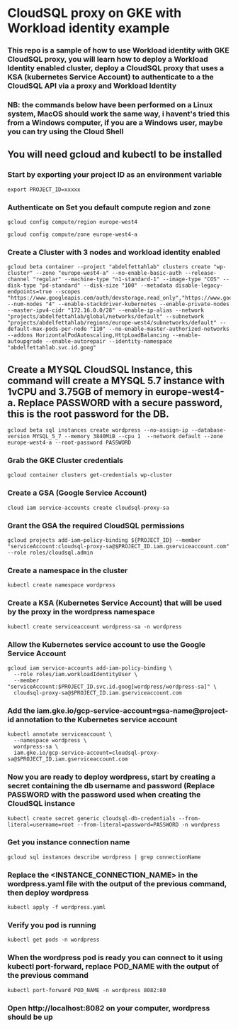 # CloudSQL proxy on GKE with Workload identity example ###

### This repo is a sample of how to use Workload identity with GKE CloudSQL proxy, you will learn how to deploy a Workload Identity enabled cluster, deploy a CloudSQL proxy that uses a KSA (kubernetes Service Account) to authenticate to a the CloudSQL API via a proxy and Workload Identity ###

 ### NB: the commands below have been performed on a Linux system, MacOS should work the same way, i havent's tried this from a Windows computer, if you are a Windows user, maybe you can try using the Cloud Shell ###

## You will need gcloud and kubectl to be installed ##

### Start by exporting your project ID as an environment variable
```
export PROJECT_ID=xxxxx
```

### Authenticate on Set you default compute region and zone
```
gcloud config compute/region europe-west4
```
```
gcloud config compute/zone europe-west4-a
```

### Create a Cluster with 3 nodes and workload identity enabled
```
gcloud beta container --project "abdelfettahlab" clusters create "wp-cluster" --zone "europe-west4-a" --no-enable-basic-auth --release-channel "regular" --machine-type "n1-standard-1" --image-type "COS" --disk-type "pd-standard" --disk-size "100" --metadata disable-legacy-endpoints=true --scopes "https://www.googleapis.com/auth/devstorage.read_only","https://www.googleapis.com/auth/logging.write","https://www.googleapis.com/auth/monitoring","https://www.googleapis.com/auth/servicecontrol","https://www.googleapis.com/auth/service.management.readonly","https://www.googleapis.com/auth/trace.append" --num-nodes "4" --enable-stackdriver-kubernetes --enable-private-nodes --master-ipv4-cidr "172.16.0.0/28" --enable-ip-alias --network "projects/abdelfettahlab/global/networks/default" --subnetwork "projects/abdelfettahlab/regions/europe-west4/subnetworks/default" --default-max-pods-per-node "110" --no-enable-master-authorized-networks --addons HorizontalPodAutoscaling,HttpLoadBalancing --enable-autoupgrade --enable-autorepair --identity-namespace "abdelfettahlab.svc.id.goog"

```

## Create a MYSQL CloudSQL Instance, this command will create a MYSQL 5.7 instance with 1vCPU and 3.75GB of memory in europe-west4-a. Replace PASSWORD with a secure password, this is the root password for the DB.
```
gcloud beta sql instances create wordpress --no-assign-ip --database-version MYSQL_5_7 --memory 3840MiB --cpu 1  --network default --zone europe-west4-a --root-password PASSWORD
```

### Grab the GKE Cluster credentials
```
gcloud container clusters get-credentials wp-cluster
```

### Create a GSA (Google Service Account)
```
cloud iam service-accounts create cloudsql-proxy-sa
```

### Grant the GSA the required CloudSQL permissions
```
gcloud projects add-iam-policy-binding ${PROJECT_ID} --member "serviceAccount:cloudsql-proxy-sa@$PROJECT_ID.iam.gserviceaccount.com" --role roles/cloudsql.admin
```

### Create a namespace in the cluster ###
```
kubectl create namespace wordpress
```

### Create a KSA (Kubernetes Service Account) that will be used by the proxy in the wordpress namespace ###
```
kubectl create serviceaccount wordpress-sa -n wordpress
```

### Allow the Kubernetes service account to use the Google Service Account ###
```
gcloud iam service-accounts add-iam-policy-binding \
  --role roles/iam.workloadIdentityUser \
  --member "serviceAccount:$PROJECT_ID.svc.id.goog[wordpress/wordpress-sa]" \
  cloudsql-proxy-sa@$PROJECT_ID.iam.gserviceaccount.com
```

### Add the iam.gke.io/gcp-service-account=gsa-name@project-id annotation to the Kubernetes service account ###

```
kubectl annotate serviceaccount \
  --namespace wordpress \
  wordpress-sa \
  iam.gke.io/gcp-service-account=cloudsql-proxy-sa@$PROJECT_ID.iam.gserviceaccount.com
```

### Now you are ready to deploy wordpress, start by creating a secret containing the db username and password (Replace PASSWORD with the password used when creating the CloudSQL instance ###
```
kubectl create secret generic cloudsql-db-credentials --from-literal=username=root --from-literal=password=PASSWORD -n wordpress
```

### Get you instance connection name ###
```
gcloud sql instances describe wordpress | grep connectionName
```

### Replace the <INSTANCE_CONNECTION_NAME> in the wordpress.yaml file with the output of the previous command, then deploy wordpress ###
```
kubectl apply -f wordpress.yaml
```

### Verify you pod is running ###
```
kubectl get pods -n wordpress
```

### When the wordpress pod is ready you can connect to it using kubectl port-forward, replace POD_NAME with the output of the previous command ###
```
kubectl port-forward POD_NAME -n wordpress 8082:80
```

### Open http://localhost:8082 on your computer, wordpress should be up ###